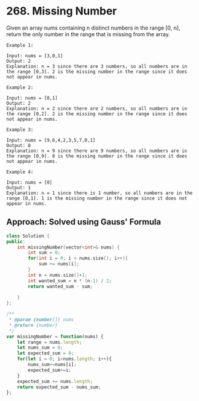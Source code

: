 # 268. Missing Number

Given an array nums containing n distinct numbers in the range [0, n], return the only number in the range that is missing from the array.

    Example 1:

    Input: nums = [3,0,1]
    Output: 2
    Explanation: n = 3 since there are 3 numbers, so all numbers are in the range [0,3]. 2 is the missing number in the range since it does not appear in nums.

    Example 2:

    Input: nums = [0,1]
    Output: 2
    Explanation: n = 2 since there are 2 numbers, so all numbers are in the range [0,2]. 2 is the missing number in the range since it does not appear in nums.

    Example 3:

    Input: nums = [9,6,4,2,3,5,7,0,1]
    Output: 8
    Explanation: n = 9 since there are 9 numbers, so all numbers are in the range [0,9]. 8 is the missing number in the range since it does not appear in nums.

    Example 4:

    Input: nums = [0]
    Output: 1
    Explanation: n = 1 since there is 1 number, so all numbers are in the range [0,1]. 1 is the missing number in the range since it does not appear in nums.

## Approach: Solved using Gauss' Formula 
```cpp
class Solution {
public:
    int missingNumber(vector<int>& nums) {
        int sum = 0;
        for(int i = 0; i < nums.size(); i++){
            sum += nums[i];
        }
        int n = nums.size()+1;
        int wanted_sum = n * (n-1) / 2;
        return wanted_sum - sum;
        
    }
};

```
```javascript
/**
 * @param {number[]} nums
 * @return {number}
 */
var missingNumber = function(nums) {
    let range = nums.length;
    let nums_sum = 0;
    let expected_sum = 0;
    for(let i = 0; i<nums.length; i++){
        nums_sum+=nums[i];
        expected_sum+=i;
    }
    expected_sum += nums.length;
    return expected_sum - nums_sum;
};
    



```